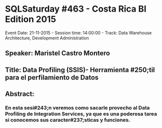 # SQLSaturday #463 - Costa Rica BI Edition 2015
Event Date: 21-11-2015 - Session time: 14:00:00 - Track: Data Warehouse Architecture, Development  Administration
## Speaker: Maristel Castro Montero
## Title: Data Profiling (SSIS)-  Herramienta #250;til para el perfilamiento de Datos 
## Abstract:
### En esta sesi#243;n veremos como sacarle provecho al Data Profiling de Integration Services, ya que es una poderosa tarea si conocemos sus caracter#237;sticas y funciones.
